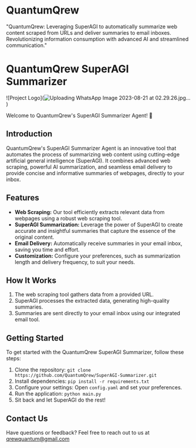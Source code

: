 # QuantumQrew
"QuantumQrew: Leveraging SuperAGI to automatically summarize web content scraped from URLs and deliver summaries to email inboxes. Revolutionizing information consumption with advanced AI and streamlined communication."

# QuantumQrew SuperAGI Summarizer

![Project Logo](![Uploading WhatsApp Image 2023-08-21 at 02.29.26.jpg…]()
) <!-- If you have a project logo, add it here -->

Welcome to QuantumQrew's SuperAGI Summarizer Agent! 🚀

## Introduction

QuantumQrew's SuperAGI Summarizer Agent is an innovative tool that automates the process of summarizing web content using cutting-edge artificial general intelligence (SuperAGI). It combines advanced web scraping, powerful AI summarization, and seamless email delivery to provide concise and informative summaries of webpages, directly to your inbox.

## Features

- **Web Scraping:** Our tool efficiently extracts relevant data from webpages using a robust web scraping tool.
- **SuperAGI Summarization:** Leverage the power of SuperAGI to create accurate and insightful summaries that capture the essence of the original content.
- **Email Delivery:** Automatically receive summaries in your email inbox, saving you time and effort.
- **Customization:** Configure your preferences, such as summarization length and delivery frequency, to suit your needs.

## How It Works

1. The web scraping tool gathers data from a provided URL.
2. SuperAGI processes the extracted data, generating high-quality summaries.
3. Summaries are sent directly to your email inbox using our integrated email tool.

## Getting Started

To get started with the QuantumQrew SuperAGI Summarizer, follow these steps:

1. Clone the repository: `git clone https://github.com/QuantumQrew/SuperAGI-Summarizer.git`
2. Install dependencies: `pip install -r requirements.txt`
3. Configure your settings: Open `config.yaml` and set your preferences.
4. Run the application: `python main.py`
5. Sit back and let SuperAGI do the rest!

## Contact Us
Have questions or feedback? Feel free to reach out to us at qrewquantum@gmail.com

